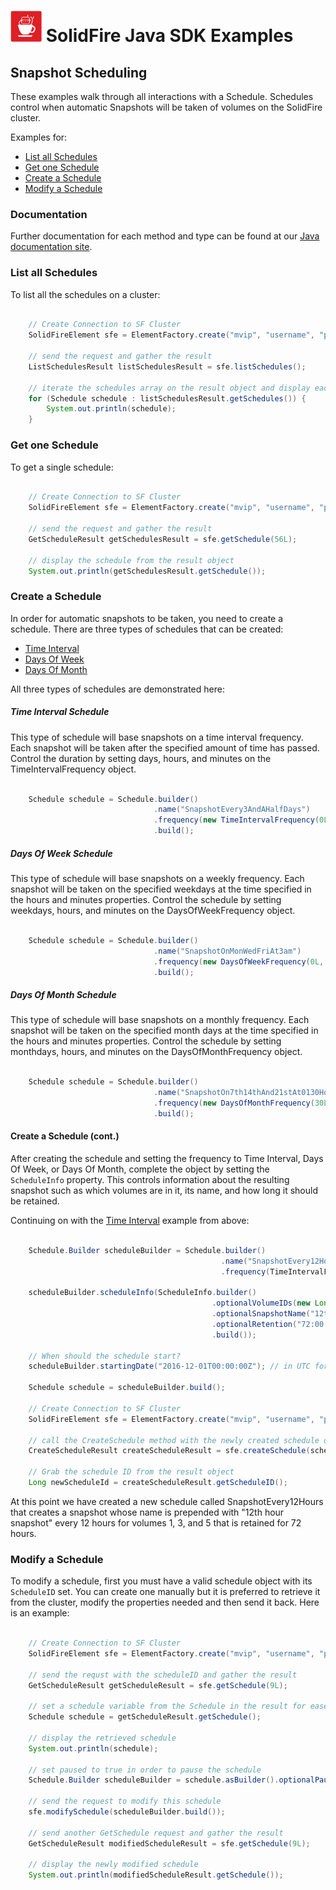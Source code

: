 # <img src="https://raw.githubusercontent.com/solidfire/solidfire-sdk-java/gh-pages/Java-SDK-Icon-RGB-02.png" height="50" width="50" > SolidFire Java SDK Examples

## Snapshot Scheduling

These examples walk through all interactions with a Schedule. Schedules control when automatic Snapshots will be taken of volumes on the SolidFire cluster.

Examples for:

- [List all Schedules](#list-all-schedules)
- [Get one Schedule](#get-one-schedule)
- [Create a Schedule](#create-a-schedule)
- [Modify a Schedule](#modify-a-schedule)

### Documentation

Further documentation for each method and type can be found at our [Java documentation site](http://solidfire.github.io/solidfire-sdk-java/doc/1.1.0.79). 

### List all Schedules

To list all the schedules on a cluster:

~~~ java

    // Create Connection to SF Cluster
    SolidFireElement sfe = ElementFactory.create("mvip", "username", "password", "8.0");
    
    // send the request and gather the result
    ListSchedulesResult listSchedulesResult = sfe.listSchedules();
    
    // iterate the schedules array on the result object and display each Schedule
    for (Schedule schedule : listSchedulesResult.getSchedules()) {
        System.out.println(schedule);
    }

~~~

### Get one Schedule

To get a single schedule:

~~~ java

    // Create Connection to SF Cluster
    SolidFireElement sfe = ElementFactory.create("mvip", "username", "password", "8.0");
    
    // send the request and gather the result
    GetScheduleResult getSchedulesResult = sfe.getSchedule(56L);
    
    // display the schedule from the result object
    System.out.println(getSchedulesResult.getSchedule());

~~~

### Create a Schedule

In order for automatic snapshots to be taken, you need to create a schedule. There are three types of schedules that can be created:

- [Time Interval](#time-interval-schedule) 
- [Days Of Week](#days-of-week-schedule)
- [Days Of Month](#days-of-month-schedule)

All three types of schedules are demonstrated here:

##### Time Interval Schedule

This type of schedule will base snapshots on a time interval frequency. Each snapshot will be taken after the specified amount of time has passed. Control the duration by setting days, hours, and minutes on the TimeIntervalFrequency object.

~~~ java

    Schedule schedule = Schedule.builder()
                                .name("SnapshotEvery3AndAHalfDays")
                                .frequency(new TimeIntervalFrequency(0L, 12L, 3L))
                                .build();

~~~

##### Days Of Week Schedule

This type of schedule will base snapshots on a weekly frequency. Each snapshot will be taken on the specified weekdays at the time specified in the hours and minutes properties. Control the schedule by setting weekdays, hours, and minutes on the DaysOfWeekFrequency object.

~~~ java

    Schedule schedule = Schedule.builder()
                                .name("SnapshotOnMonWedFriAt3am")
                                .frequency(new DaysOfWeekFrequency(0L, 3L, new Weekday[]{Weekday.Monday, Weekday.Wednesday, Weekday.Friday}))
                                .build();

~~~

##### Days Of Month Schedule

This type of schedule will base snapshots on a monthly frequency. Each snapshot will be taken on the specified month days at the time specified in the hours and minutes properties. Control the schedule by setting monthdays, hours, and minutes on the DaysOfMonthFrequency object.

~~~ java

    Schedule schedule = Schedule.builder()
                                .name("SnapshotOn7th14thAnd21stAt0130Hours")
                                .frequency(new DaysOfMonthFrequency(30L, 3L, new Long[]{7L, 14L, 21L}))
                                .build();

~~~

#### Create a Schedule (cont.)

After creating the schedule and setting the frequency to Time Interval, Days Of Week, or Days Of Month, complete the object by setting the `ScheduleInfo` property. This controls information about the resulting snapshot such as which volumes are in it, its name, and how long it should be retained.

Continuing on with the [Time Interval](#time-interval-schedule) example from above:

~~~ java

    Schedule.Builder scheduleBuilder = Schedule.builder()
                                               .name("SnapshotEvery12Hours")
                                               .frequency(TimeIntervalFrequency.builder().hours(12L).build());

    scheduleBuilder.scheduleInfo(ScheduleInfo.builder()
                                             .optionalVolumeIDs(new Long[]{1L, 3L, 5L})
                                             .optionalSnapshotName("12th hour snapshot")
                                             .optionalRetention("72:00:00") // in HH:mm:ss format
                                             .build());
    
    // When should the schedule start?
    scheduleBuilder.startingDate("2016-12-01T00:00:00Z"); // in UTC format

    Schedule schedule = scheduleBuilder.build();

    // Create Connection to SF Cluster
    SolidFireElement sfe = ElementFactory.create("mvip", "username", "password", "8.0");

    // call the CreateSchedule method with the newly created schedule object
    CreateScheduleResult createScheduleResult = sfe.createSchedule(schedule);

    // Grab the schedule ID from the result object
    Long newScheduleId = createScheduleResult.getScheduleID();

~~~

At this point we have created a new schedule called SnapshotEvery12Hours that creates a snapshot whose name is prepended with "12th hour snapshot" every 12 hours for volumes 1, 3, and 5 that is retained for 72 hours.

### Modify a Schedule

To modify a schedule, first you must have a valid schedule object with its `ScheduleID` set. You can create one manually but it is preferred to retrieve it from the cluster, modify the properties needed and then send it back. Here is an example:

~~~ java

    // Create Connection to SF Cluster
    SolidFireElement sfe = ElementFactory.create("mvip", "username", "password", "8.0");

    // send the requst with the scheduleID and gather the result
    GetScheduleResult getScheduleResult = sfe.getSchedule(9L);

    // set a schedule variable from the Schedule in the result for ease of use
    Schedule schedule = getScheduleResult.getSchedule();

    // display the retrieved schedule
    System.out.println(schedule);

    // set paused to true in order to pause the schedule
    Schedule.Builder scheduleBuilder = schedule.asBuilder().optionalPaused(true);

    // send the request to modify this schedule
    sfe.modifySchedule(scheduleBuilder.build());

    // send another GetSchedule request and gather the result
    GetScheduleResult modifiedScheduleResult = sfe.getSchedule(9L);

    // display the newly modified schedule
    System.out.println(modifiedScheduleResult.getSchedule());  

~~~
